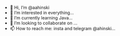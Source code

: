 - 👋 Hi, I’m @aahinski
- 👀 I’m interested in everything...
- 🌱 I’m currently learning Java...
- 💞️ I’m looking to collaborate on ...
- 📫 How to reach me: insta and telegram @ahinski...

<!---
aahinski/aahinski is a ✨ special ✨ repository because its `README.md` (this file) appears on your GitHub profile.
You can click the Preview link to take a look at your changes.
--->

